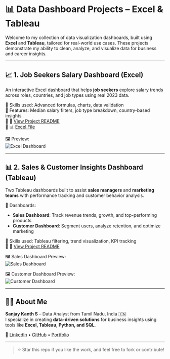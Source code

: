 # 📊 Data Dashboard Projects – Excel & Tableau

Welcome to my collection of data visualization dashboards, built using **Excel** and **Tableau**, tailored for real-world use cases. These projects demonstrate my ability to clean, analyze, and visualize data for business and career insights.

---

## 📈 1. Job Seekers Salary Dashboard (Excel)

An interactive Excel dashboard that helps **job seekers** explore salary trends across roles, countries, and job types using real 2023 data.

🔹 Skills used: Advanced formulas, charts, data validation  
🔹 Features: Median salary filters, job type breakdown, country-based insights  
🔹 📎 [View Project README](./job_seekers_dashboard_using_Excel/README.md)  
🔹 📊 [Excel File](./job_seekers_dashboard_using_Excel/1_Salary_Dashboard.xlsx)

🖼️ Preview:  
![Excel Dashboard](https://github.com/user-attachments/assets/bcc6aa30-fd7e-4bd5-9d4d-afe51b222235)

---

## 📊 2. Sales & Customer Insights Dashboard (Tableau)

Two Tableau dashboards built to assist **sales managers** and **marketing teams** with performance tracking and customer behavior analysis.

🔹 Dashboards:  
- **Sales Dashboard**: Track revenue trends, growth, and top-performing products  
- **Customer Dashboard**: Segment users, analyze retention, and optimize marketing

🔹 Skills used: Tableau filtering, trend visualization, KPI tracking  
🔹 📎 [View Project README](./tableau_dashboard_project/README.md)

🖼️ Sales Dashboard Preview:  
![Sales Dashboard](https://via.placeholder.com/800x400)  

🖼️ Customer Dashboard Preview:  
![Customer Dashboard](https://via.placeholder.com/800x400)

---

## 🙋‍♂️ About Me

**Sanjay Kanth S** – Data Analyst from Tamil Nadu, India 🇮🇳  
I specialize in creating **data-driven solutions** for business insights using tools like **Excel, Tableau, Python, and SQL**.

🔗 [LinkedIn](https://linkedin.com/in/sanjay-kanth-s) • [GitHub](https://github.com/salmannmaq) • [Portfolio](https://salmanmaq.github.io)

---

> ⭐ Star this repo if you like the work, and feel free to fork or contribute!
